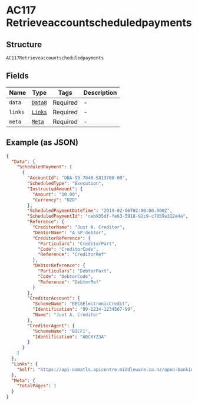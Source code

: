 
# AC117 Retrieveaccountscheduledpayments

## Structure

`AC117Retrieveaccountscheduledpayments`

## Fields

| Name | Type | Tags | Description |
|  --- | --- | --- | --- |
| `data` | [`Data8`](../../doc/models/data-8.md) | Required | - |
| `links` | [`Links`](../../doc/models/links.md) | Required | - |
| `meta` | [`Meta`](../../doc/models/meta.md) | Required | - |

## Example (as JSON)

```json
{
  "Data": {
    "ScheduledPayment": [
      {
        "AccountId": "OBA-99-7046-5813780-00",
        "ScheduledType": "Execution",
        "InstructedAmount": {
          "Amount": "10.00",
          "Currency": "NZD"
        },
        "ScheduledPaymentDateTime": "2019-02-06T02:00:00.000Z",
        "ScheduledPaymentId": "ceb935df-fe63-5918-92c9-c7059a312e4a",
        "Reference": {
          "CreditorName": "Just A. Creditor",
          "DebtorName": "A SP debtor",
          "CreditorReference": {
            "Particulars": "CreditorPart",
            "Code": "CreditorCode",
            "Reference": "CreditorRef"
          },
          "DebtorReference": {
            "Particulars": "DebtorPart",
            "Code": "DebtorCode",
            "Reference": "DebtorRef"
          }
        },
        "CreditorAccount": {
          "SchemeName": "BECSElectronicCredit",
          "Identification": "99-1234-1234567-99",
          "Name": "Just A. Creditor"
        },
        "CreditorAgent": {
          "SchemeName": "BICFI",
          "Identification": "ABCXYZ3A"
        }
      }
    ]
  },
  "Links": {
    "Self": "https://api-nomatls.apicentre.middleware.co.nz/open-banking-nz/v2.3/accounts/OBA-99-7046-5813780-00/scheduled-payments"
  },
  "Meta": {
    "TotalPages": 1
  }
}
```

